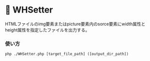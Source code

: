 # :scroll: WHSetter

HTMLファイルのimg要素またはpicture要素内のsorce要素にwidth属性とheight属性を指定したファイルを出力する。

### 使い方

```shell
php ./WHSetter.php [target_file_path] ([output_dir_path])
```
